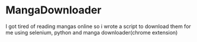 # MangaDownloader
I got tired of reading mangas online so i wrote a script to download them for me using selenium, python and manga downloader(chrome extension)
